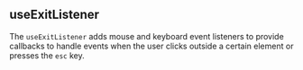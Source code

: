 ## useExitListener

The `useExitListener` adds mouse and keyboard event listeners to provide callbacks to handle
events when the user clicks outside a certain element or presses the `esc` key.
